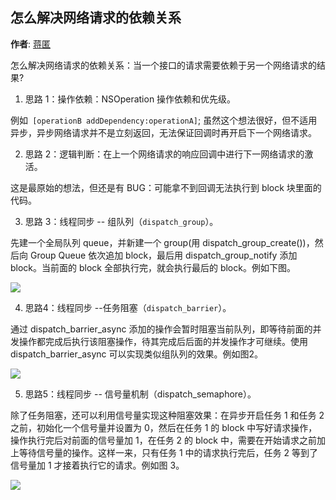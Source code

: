 怎么解决网络请求的依赖关系
--------
**作者**: [蒋匿](https://weibo.com/cimer)

怎么解决网络请求的依赖关系：当一个接口的请求需要依赖于另一个网络请求的结果﻿?

1) 思路 1：操作依赖：NSOperation 操作依赖和优先级。

例如` [operationB addDependency:operationA]`; 虽然这个想法很好，但不适用异步，异步网络请求并不是立刻返回，无法保证回调时再开启下一个网络请求。

2) 思路 2：逻辑判断：在上一个网络请求的响应回调中进行下一网络请求的激活。

这是最原始的想法，但还是有 BUG：可能拿不到回调无法执行到 block 块里面的代码。

3) 思路 3：线程同步 -- 组队列（`dispatch_group`）。

先建一个全局队列 queue，并新建一个 group(用 dispatch_group_create())，然后向 Group Queue 依次追加 block，最后用 dispatch_group_notify 添加 block。当前面的 block 全部执行完，就会执行最后的 block。例如下图。

![](https://github.com/iOS-Tips/iOS-tech-set/blob/master/images/2018/07/10-1.jpg)

4) 思路4：线程同步 --任务阻塞（`dispatch_barrier`）。
 
通过 dispatch_barrier_async 添加的操作会暂时阻塞当前队列，即等待前面的并发操作都完成后执行该阻塞操作，待其完成后后面的并发操作才可继续。使用 dispatch_barrier_async 可以实现类似组队列的效果。例如图2。

![](https://github.com/iOS-Tips/iOS-tech-set/blob/master/images/2018/07/10-2.jpg)

5) 思路5：线程同步 -- 信号量机制（dispatch_semaphore）。

除了任务阻塞，还可以利用信号量实现这种阻塞效果：在异步开启任务 1 和任务 2 之前，初始化一个信号量并设置为 0，然后在任务 1 的 block 中写好请求操作，操作执行完后对前面的信号量加 1，在任务 2 的 block 中，需要在开始请求之前加上等待信号量的操作。这样一来，只有任务 1 中的请求执行完后，任务 2 等到了信号量加 1 才接着执行它的请求。例如图 3。

![](https://github.com/iOS-Tips/iOS-tech-set/blob/master/images/2018/07/10-3.jpg)

